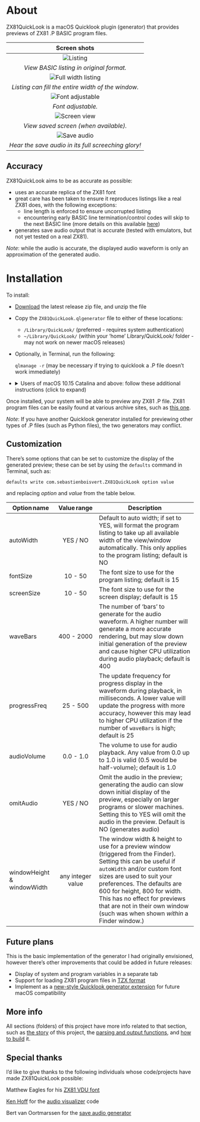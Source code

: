 # About

ZX81QuickLook is a macOS Quicklook plugin (generator) that provides previews of ZX81 .P BASIC program files.

| Screen shots |
|:---:|
|![Listing](./images/listing.png)|
|*View BASIC listing in original format.*|
|![Full width listing](./images/fullwidth.png)|
|*Listing can fill the entire width of the window.*|
|![Font adjustable](./images/largefont.png)|
|*Font adjustable.*|
|![Screen view](./images/screen.png)|
|*View saved screen (when available).*|
|![Save audio](./images/audio.png)|
|*Hear the save audio in its full screeching glory!*|

 Accuracy
-------
ZX81QuickLook aims to be as accurate as possible:

* uses an accurate replica of the ZX81 font
* great care has been taken to ensure it reproduces listings like a real ZX81 does, with the following exceptions:
	* line length is enforced to ensure uncorrupted listing
	* encountering early BASIC line termination/control codes will skip to the next BASIC line (more details on this available [here](./ZX81QuickLook/QuickLook))
* generates save audio output that is accurate (tested with emulators, but not yet tested on a real ZX81).

_Note_: while the audio is accurate, the displayed audio waveform is only an approximation of the generated audio.

# Installation

To install:

* [Download](https://github.com/sebastienboisvert/ZX81QuickLook/releases) the latest release zip file, and unzip the file
* Copy the `ZX81QuickLook.qlgenerator` file to either of these locations:
	* `/Library/QuickLook/` (preferred - requires system authentication)
	* `~/Library/QuickLook/` (within your ‘home’ Library/QuickLook/ folder - may not work on newer macOS releases)
* Optionally, in Terminal, run the following:

	`qlmanage -r` (may be necessary if trying to quicklook a .P file doesn’t work immediately)

*  <details>
    <summary>Users of macOS 10.15 Catalina and above: follow these additional instructions (click to expand)</summary>

    <br/>After installation, you will need to enable the generator:
    1. Try previewing a .P file from the Finder; this will cause the following alert:

      ![Security Warning](images/Security-Warning.png)
    2. Dismiss the alert, go to System Preferences, and select the Security & Privacy section. You should see the warning highlighted here; click 'Allow Anyway' (requires system authentication)

      ![Allow in Security Preferences](images/Security-Allow.png)
    3. Try to preview a .P file again, which should trigger the following alert; click 'Open' and previews should work from then on.

      ![Open to Use](images/Security-Open.png)

  </details>


Once installed, your system will be able to preview any ZX81 .P file. ZX81 program files can be easily found at various archive sites, such as [this one](http://rwapsoftware.co.uk/zx81/zx81_software.html).

*Note*: If you have another Quicklook generator installed for previewing other types of .P files (such as Python files), the two generators may conflict.


## Customization

There’s some options that can be set to customize the display of the generated preview; these can be set by using the `defaults` command in Terminal, such as:

```
defaults write com.sebastienboisvert.ZX81QuickLook option value
```

and replacing _option_ and _value_ from the table below.

| Option name | Value range | Description |
| --- | :---------: | --- |
| autoWidth | YES / NO | Default to auto width; if set to YES, will format the program listing to take up all available width of the view/window automatically. This only applies to the program listing; default is NO |
| fontSize | 10 - 50 | The font size to use for the program listing; default is 15 |
| screenSize | 10 - 50 | The font size to use for the screen display; default is 15 |
| waveBars | 400 - 2000 | The number of ‘bars’ to generate for the audio waveform. A higher number will generate a more accurate rendering, but may slow down initial generation of the preview and cause higher CPU utilization during audio playback; default is 400 |
| progressFreq | 25 - 500 | The update frequency for progress display in the waveform during playback, in milliseconds. A lower value will update the progress with more accuracy, however this may lead to higher CPU utilization if the number of `waveBars` is high; default is 25 |
| audioVolume | 0.0 - 1.0 | The volume to use for audio playback. Any value from 0.0 up to 1.0 is valid (0.5 would be half-volume); default is 1.0 |
| omitAudio | YES / NO | Omit the audio in the preview; generating the audio can slow down initial display of the preview, especially on larger programs or slower machines. Setting this to YES will omit the audio in the preview. Default is NO (generates audio)
| windowHeight & windowWidth | any integer value | The window width & height to use for a preview window (triggered from the Finder). Setting this can be useful if `autoWidth` and/or custom font sizes are used to suit your preferences. The defaults are 600 for height, 800 for width. This has no effect for previews that are not in their own window (such was when shown *within* a Finder window.)|

## Future plans

This is the basic implementation of the generator I had originally envisioned, however there’s other improvements that could be added in future releases:

* Display of system and program variables in a separate tab
* Support for loading ZX81 program files in [TZX format](https://www.worldofspectrum.org/TZXformat.html)
* Implement as a [new-style Quicklook generator extension](https://nooverviewavailable.com/quicklook/) for future macOS compatibility

## More info

All sections (folders) of this project have more info related to that section, such as [the story](./ZX81QuickLook) of this project, the [parsing and output functions](./ZX81QuickLook/ZX81%20Functions), and [how to build](./ZX81QuickLook/QuickLook) it.

## Special thanks

I’d like to give thanks to the following individuals whose code/projects have made ZX81QuickLook possible:

Matthew Eagles for his [ZX81 VDU font](https://www.mattheweagles.co.uk/computing.htm)

[Ken Hoff](https://github.com/kenhoff) for the [audio visualizer](https://github.com/kenhoff/winds-waveform-example) code

Bert van Oortmarssen for the [save audio generator](https://odemar.home.xs4all.nl/zx81/zx81.htm)
